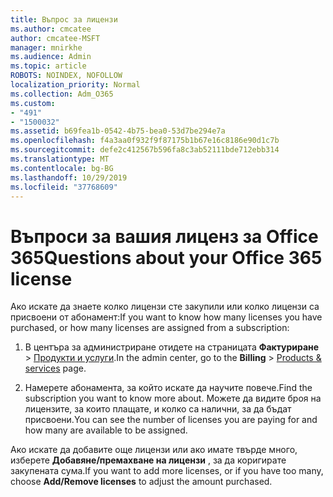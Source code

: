 ```yaml
---
title: Въпрос за лицензи
ms.author: cmcatee
author: cmcatee-MSFT
manager: mnirkhe
ms.audience: Admin
ms.topic: article
ROBOTS: NOINDEX, NOFOLLOW
localization_priority: Normal
ms.collection: Adm_O365
ms.custom:
- "491"
- "1500032"
ms.assetid: b69fea1b-0542-4b75-bea0-53d7be294e7a
ms.openlocfilehash: f4a3aa0f932f9f87175b1b67e16c8186e90d1c7b
ms.sourcegitcommit: defe2c412567b596fa8c3ab52111bde712ebb314
ms.translationtype: MT
ms.contentlocale: bg-BG
ms.lasthandoff: 10/29/2019
ms.locfileid: "37768609"
---
```

# <a name="questions-about-your-office-365-license"></a><span data-ttu-id="5aae5-102">Въпроси за вашия лиценз за Office 365</span><span class="sxs-lookup"><span data-stu-id="5aae5-102">Questions about your Office 365 license</span></span>

<span data-ttu-id="5aae5-103">Ако искате да знаете колко лицензи сте закупили или колко лицензи са присвоени от абонамент:</span><span class="sxs-lookup"><span data-stu-id="5aae5-103">If you want to know how many licenses you have purchased, or how many licenses are assigned from a subscription:</span></span>
  
1. <span data-ttu-id="5aae5-104">В центъра за администриране отидете на страницата **Фактуриране** \> [Продукти и услуги](https://go.microsoft.com/fwlink/p/?linkid=842054).</span><span class="sxs-lookup"><span data-stu-id="5aae5-104">In the admin center, go to the **Billing** \> [Products & services](https://go.microsoft.com/fwlink/p/?linkid=842054) page.</span></span>

2. <span data-ttu-id="5aae5-105">Намерете абонамента, за който искате да научите повече.</span><span class="sxs-lookup"><span data-stu-id="5aae5-105">Find the subscription you want to know more about.</span></span> <span data-ttu-id="5aae5-106">Можете да видите броя на лицензите, за които плащате, и колко са налични, за да бъдат присвоени.</span><span class="sxs-lookup"><span data-stu-id="5aae5-106">You can see the number of licenses you are paying for and how many are available to be assigned.</span></span>

<span data-ttu-id="5aae5-107">Ако искате да добавите още лицензи или ако имате твърде много, изберете **Добавяне/премахване на лицензи** , за да коригирате закупената сума.</span><span class="sxs-lookup"><span data-stu-id="5aae5-107">If you want to add more licenses, or if you have too many, choose **Add/Remove licenses** to adjust the amount purchased.</span></span>